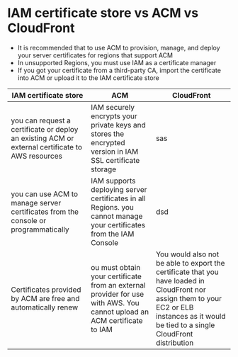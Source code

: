 # IAM certificate store vs ACM vs CloudFront

- It is recommended that to use ACM to provision, manage, and deploy your server certificates for regions that support ACM
- In unsupported Regions, you must use IAM as a certificate manager
- If you got your certificate from a third-party CA, import the certificate into ACM or upload it to the IAM certificate store

|IAM certificate store|ACM|CloudFront|
|---------------------|-----|-----------|
|you can request a certificate or deploy an existing ACM or external certificate to AWS resources| IAM securely encrypts your private keys and stores the encrypted version in IAM SSL certificate storage|sas|
|you can use ACM to manage server certificates from the console or programmatically|IAM supports deploying server certificates in all Regions. you cannot manage your certificates from the IAM Console|dsd|
|Certificates provided by ACM are free and automatically renew|ou must obtain your certificate from an external provider for use with AWS. You cannot upload an ACM certificate to IAM|You would also not be able to export the certificate that you have loaded in CloudFront nor assign them to your EC2 or ELB instances as it would be tied to a single CloudFront distribution|
